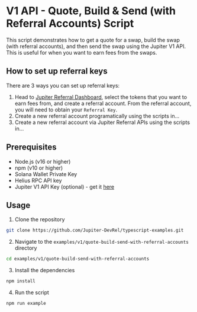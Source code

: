 # V1 API - Quote, Build & Send (with Referral Accounts) Script

This script demonstrates how to get a quote for a swap, build the swap (with referral accounts), and then send the swap using the Jupiter V1 API. This is useful for when you want to earn fees from the swaps.

## How to set up referral keys

There are 3 ways you can set up referral keys:

1. Head to [Jupiter Referral Dashboard](https://referral.jup.ag/dashboard), select the tokens that you want to earn fees from, and create a referral account. From the referral account, you will need to obtain your `Referral Key`.
2. Create a new referral account programatically using the scripts in...
3. Create a new referral account via Jupiter Referral APIs using the scripts in...

## Prerequisites

- Node.js (v16 or higher)
- npm (v10 or higher)
- Solana Wallet Private Key
- Helius RPC API key
- Jupiter V1 API Key (optional) - get it [here](https://portal.jup.ag/)

## Usage

1. Clone the repository

```bash
git clone https://github.com/Jupiter-DevRel/typescript-examples.git
```

2. Navigate to the `examples/v1/quote-build-send-with-referral-accounts` directory

```bash
cd examples/v1/quote-build-send-with-referral-accounts
```

3. Install the dependencies

```bash
npm install
```

4. Run the script

```bash
npm run example
```
